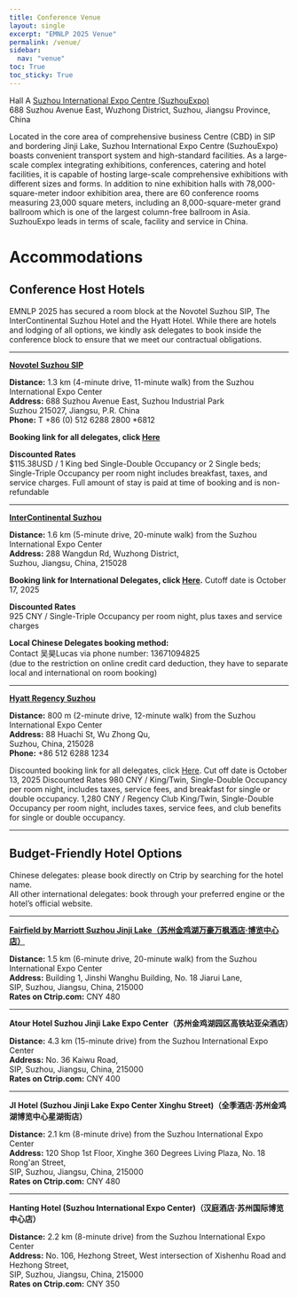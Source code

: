```yaml
---
title: Conference Venue
layout: single
excerpt: "EMNLP 2025 Venue"
permalink: /venue/
sidebar:
  nav: "venue"
toc: True
toc_sticky: True
---
```


Hall A [Suzhou International Expo Centre (SuzhouExpo)](https://en.suzhouexpo.com/zhanguansheshiEn-335.html) \
688 Suzhou Avenue East, Wuzhong District, Suzhou, Jiangsu Province, China

Located in the core area of comprehensive business Centre (CBD) in SIP and bordering Jinji Lake, Suzhou International Expo Centre (SuzhouExpo) boasts convenient transport system and high-standard facilities. As a large-scale complex integrating exhibitions, conferences, catering and hotel facilities, it is capable of hosting large-scale comprehensive exhibitions with different sizes and forms. In addition to nine exhibition halls with 78,000-square-meter indoor exhibition area, there are 60 conference rooms measuring 23,000 square meters, including an 8,000-square-meter grand ballroom which is one of the largest column-free ballroom in Asia. SuzhouExpo leads in terms of scale, facility and service in China.

# Accommodations
## Conference Host Hotels

EMNLP 2025 has secured a room block at the Novotel Suzhou SIP, The InterContinental Suzhou Hotel and the Hyatt Hotel. While there are hotels and lodging of all options, we kindly ask delegates to book inside the conference block to ensure that we meet our contractual obligations.

---
**[Novotel Suzhou SIP](https://novotel.accor.com/a/en/usa.html)**

**Distance:** 1.3 km (4-minute drive, 11-minute walk) from the Suzhou International Expo Center  
**Address:** 688 Suzhou Avenue East, Suzhou Industrial Park  
Suzhou 215027, Jiangsu, P.R. China  
**Phone:** T +86 (0) 512 6288 2800 *6812  

**Booking link for all delegates, click [Here](https://all.accor.com/ssr/app/accor/rates/9442/index.en.shtml?dateIn=2025-11-20&nights=1&compositions=1&stayplus=false&snu=false&accessibleRooms=false&hideWDR=false&productCode=null&hideHotelDetails=false)**

**Discounted Rates**  
$115.38USD / 1 King bed Single-Double Occupancy or 2 Single beds; Single-Triple Occupancy per room night includes breakfast, taxes, and service charges. Full amount of stay is paid at time of booking and is non-refundable

---

**[InterContinental Suzhou](https://www.ihg.com/intercontinental/hotels/cn/zh/suzhou/suzha/hoteldetail)**

**Distance:** 1.6 km (5-minute drive, 20-minute walk) from the Suzhou International Expo Center  
**Address:** 288 Wangdun Rd, Wuzhong District,  
Suzhou, Jiangsu, China, 215028

**Booking link for International Delegates, click [Here](https://www.ihg.com/hotels/us/en/find-hotels/select-roomrate?fromRedirect=true&qSrt=sAV&qIta=99801505&icdv=99801505&qSlH=SUZHA&qCiD=04&qCiMy=102025&qCoD=10&qCoMy=102025&qGrpCd=H00&qAAR=6CBARC&qRtP=6CBARC&setPMCookies=true&qSHBrC=IC&qDest=No.%20288%20Wang%20Dun%20Road%2C%20Suzhou%20Industrial%20Park%2C%20Suzhou%2C%20JS%2C%20CN&showApp=true&adjustMonth=false&srb_u=1).** Cutoff date is October 17, 2025

**Discounted Rates**  
925 CNY / Single-Triple Occupancy per room night, plus taxes and service charges

**Local Chinese Delegates booking method:**  
Contact 吴昊Lucas via phone number: 13671094825  
(due to the restriction on online credit card deduction, they have to separate local and international on room booking)

---

**[Hyatt Regency Suzhou](https://www.hyatt.com/hyatt-regency/en-US/suzhr-hyatt-regency-suzhou)**

**Distance:** 800 m (2-minute drive, 12-minute walk) from the Suzhou International Expo Center  
**Address:** 88 Huachi St, Wu Zhong Qu,  
Suzhou, China, 215028  
**Phone:** +86 512 6288 1234

Discounted booking link for all delegates, click [Here](https://www.hyatt.com/hyatt-regency/en-US/suzhr-hyatt-regency-suzhou?corp_id=G-666F). Cut off date is October 13, 2025
Discounted Rates
980 CNY / King/Twin, Single-Double Occupancy per room night, includes taxes, service fees, and breakfast for single or double occupancy.
1,280 CNY / Regency Club King/Twin, Single-Double Occupancy per room night, includes taxes, service fees, and club benefits for single or double occupancy.


---

## Budget-Friendly Hotel Options

Chinese delegates: please book directly on Ctrip by searching for the hotel name.  
All other international delegates: book through your preferred engine or the hotel’s official website.

---

**[Fairfield by Marriott Suzhou Jinji Lake（苏州金鸡湖万豪万枫酒店·博览中心店）](https://www.marriott.com/en-us/hotels/wuxsj-fairfield-suzhou-jinji-lake/overview/)**

**Distance:** 1.5 km (6-minute drive, 20-minute walk) from the Suzhou International Expo Center  
**Address:** Building 1, Jinshi Wanghu Building, No. 18 Jiarui Lane,  
SIP, Suzhou, Jiangsu, China, 215000  
**Rates on Ctrip.com:** CNY 480

---

**Atour Hotel Suzhou Jinji Lake Expo Center（苏州金鸡湖园区高铁站亚朵酒店）**

**Distance:** 4.3 km (15-minute drive) from the Suzhou International Expo Center  
**Address:** No. 36 Kaiwu Road,  
SIP, Suzhou, Jiangsu, China, 215000  
**Rates on Ctrip.com:** CNY 400

---

**JI Hotel (Suzhou Jinji Lake Expo Center Xinghu Street)（全季酒店·苏州金鸡湖博览中心星湖街店）**

**Distance:** 2.1 km (8-minute drive) from the Suzhou International Expo Center  
**Address:** 120 Shop 1st Floor, Xinghe 360 Degrees Living Plaza, No. 18 Rong'an Street,  
SIP, Suzhou, Jiangsu, China, 215000  
**Rates on Ctrip.com:** CNY 480

---

**Hanting Hotel (Suzhou International Expo Center)（汉庭酒店·苏州国际博览中心店）**

**Distance:** 2.2 km (8-minute drive) from the Suzhou International Expo Center  
**Address:** No. 106, Hezhong Street, West intersection of Xishenhu Road and Hezhong Street,  
SIP, Suzhou, Jiangsu, China, 215000  
**Rates on Ctrip.com:** CNY 350